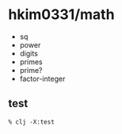 # hkim0331/math

* sq
* power
* digits
* primes
* prime?
* factor-integer

## test

    % clj -X:test
